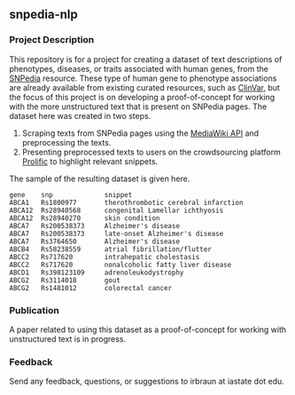 ## snpedia-nlp

### Project Description

This repository is for a project for creating a dataset of text descriptions of phenotypes, diseases, or traits associated with human genes, from the [SNPedia](https://www.snpedia.com/) resource. These type of human gene to phenotype associations are already available from existing curated resources, such as [ClinVar](https://www.ncbi.nlm.nih.gov/clinvar/), but the focus of this project is on developing a proof-of-concept for working with the more unstructured text that is present on SNPedia pages. The dataset here was created in two steps.

1. Scraping texts from SNPedia pages using the [MediaWiki API](https://www.mediawiki.org/wiki/API:Main_page) and preprocessing the texts.
2. Presenting preprocessed texts to users on the crowdsourcing platform [Prolific](https://www.prolific.co/) to highlight relevant snippets.

The sample of the resulting dataset is given here.
```
gene    snp             snippet
ABCA1   Rs1800977       therothrombotic cerebral infarction
ABCA12  Rs28940568      congenital Lamellar ichthyosis
ABCA12  Rs28940270      skin condition
ABCA7   Rs200538373     Alzheimer's disease
ABCA7   Rs200538373     late-onset Alzheimer's disease 
ABCA7   Rs3764650       Alzheimer's disease
ABCB4   Rs58238559      atrial fibrillation/flutter
ABCC2   Rs717620        intrahepatic cholestasis
ABCC2   Rs717620        nonalcoholic fatty liver disease
ABCD1   Rs398123109     adrenoleukodystrophy
ABCG2   Rs3114018       gout
ABCG2   Rs1481012       colorectal cancer
```


### Publication
A paper related to using this dataset as a proof-of-concept for working with unstructured text is in progress.




### Feedback
Send any feedback, questions, or suggestions to irbraun at iastate dot edu.
